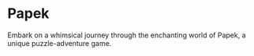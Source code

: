 # Papek
Embark on a whimsical journey through the enchanting world of Papek, a unique puzzle-adventure game.
